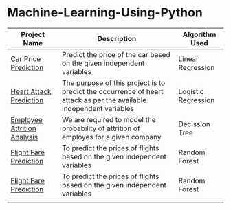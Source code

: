 # Machine-Learning-Using-Python


| Project Name  | Description  | Algorithm Used  |
| ------------ | ------------ | ------------ |
| [Car Price Prediction](https://github.com/Harsha92/Machine-Learning-Using-Python/tree/main/Linear%20Regression/Car%20Price%20Prediction "Car Price Prediction")  | Predict the price of the car based on the given independent variables  | Linear Regression  |
| [Heart Attack Prediction](https://github.com/Harsha92/Machine-Learning-Using-Python/tree/main/Logistic%20Regression/Heart%20Attack%20Prediction "Heart Attack Prediction")  | The purpose of this project is to predict the occurrence of heart attack as per the available independent variables  | Logistic Regression  |
| [Employee Attrition Analysis](https://github.com/Harsha92/Machine-Learning-Using-Python/tree/main/Decission%20Tree/Employee%20Attrition%20Analysis "Employee Attrition Analysis")  | We are required to model the probability of attrition of employes for a given company  | Decission Tree  |
| [Flight Fare Prediction](https://github.com/Harsha92/Machine-Learning-Using-Python/tree/main/Random%20Forest/Flight%20Fare%20Prediction "Flight Fare Prediction")  | To predict the prices of flights based on the given independent variables  | Random Forest  |
| [Flight Fare Prediction](https://github.com/Harsha92/Machine-Learning-Using-Python/tree/main/Random%20Forest/Flight%20Fare%20Prediction "Flight Fare Prediction")  | To predict the prices of flights based on the given independent variables  | Random Forest  |
|   |   |   |
